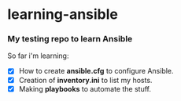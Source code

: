 # learning-ansible
### My testing repo to learn Ansible

So far i'm learning:
- [x] How to create **ansible.cfg** to configure Ansible.
- [x] Creation of **inventory.ini** to list my hosts.
- [x] Making **playbooks** to automate the stuff.
